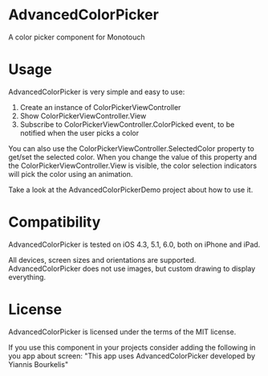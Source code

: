 AdvancedColorPicker
===================

A color picker component for Monotouch



Usage
=====
AdvancedColorPicker is very simple and easy to use:

1. Create an instance of ColorPickerViewController
2. Show ColorPickerViewController.View
3. Subscribe to ColorPickerViewController.ColorPicked event, to be notified when the user picks a color

You can also use the ColorPickerViewController.SelectedColor property to get/set the selected color. 
When you change the value of this property and the ColorPickerViewController.View is visible, the color
selection indicators will pick the color using an animation.

Take a look at the AdvancedColorPickerDemo project about how to use it.



Compatibility
==============
AdvancedColorPicker is tested on iOS 4.3, 5.1, 6.0, both on iPhone and iPad.

All devices, screen sizes and orientations are supported.
AdvancedColorPicker does not use images, but custom drawing to display everything.



License
========
AdvancedColorPicker is licensed under the terms of the MIT license.

If you use this component in your projects consider adding the following in you app about screen:
"This app uses AdvancedColorPicker developed by Yiannis Bourkelis"